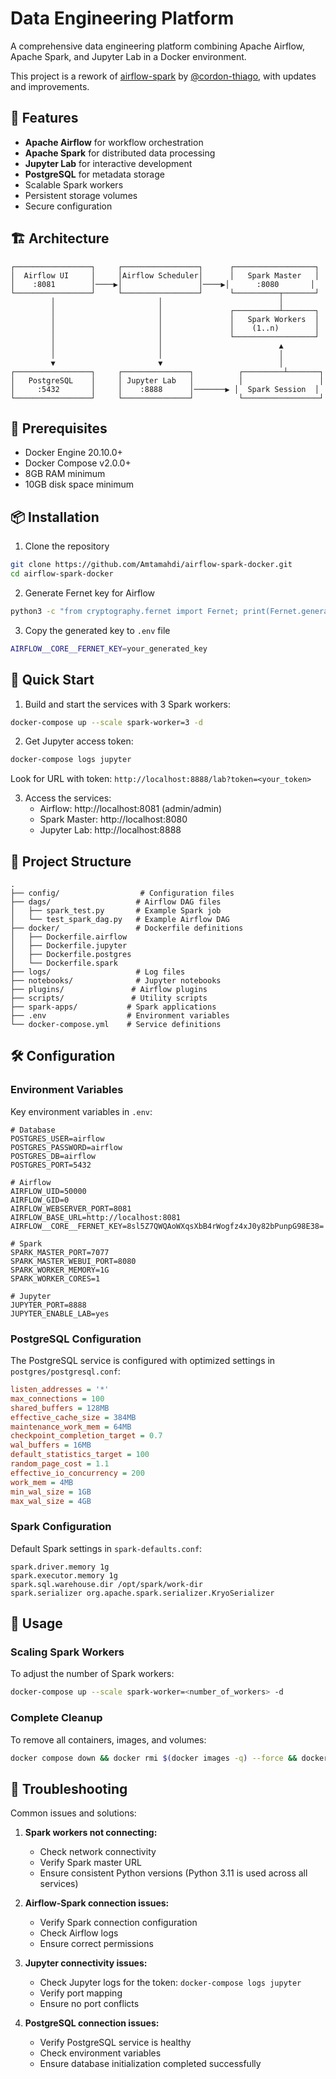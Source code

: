 # Data Engineering Platform

A comprehensive data engineering platform combining Apache Airflow, Apache Spark, and Jupyter Lab in a Docker environment.

This project is a rework of [airflow-spark](https://github.com/cordon-thiago/airflow-spark) by [@cordon-thiago](https://github.com/cordon-thiago), with updates and improvements.

## 🚀 Features

- **Apache Airflow** for workflow orchestration
- **Apache Spark** for distributed data processing
- **Jupyter Lab** for interactive development
- **PostgreSQL** for metadata storage
- Scalable Spark workers
- Persistent storage volumes
- Secure configuration

## 🏗 Architecture

```
┌─────────────────┐     ┌─────────────────┐      ┌──────────────────┐
│  Airflow UI     │     │Airflow Scheduler│      │   Spark Master   │
│    :8081        │────▶│                 │────▶│      :8080       │
└─────────────────┘     └─────────────────┘      └──────────┬───────┘
         │                       │                          │
         │                       │               ┌──────────┴───────┐
         │                       │               │   Spark Workers  │
         │                       │               │    (1..n)        │
         │                       │               └──────────────────┘
         │                       │                          ▲
         │                       │                          │
         ▼                       ▼                          │
┌─────────────────┐     ┌───────────────┐          ┌─────────┴───────┐
│   PostgreSQL    │     │ Jupyter Lab   │          │                 │
│     :5432       │     │    :8888      │───────▶ │  Spark Session  │
└─────────────────┘     └───────────────┘          └─────────────────┘
```

## 🔧 Prerequisites

- Docker Engine 20.10.0+
- Docker Compose v2.0.0+
- 8GB RAM minimum
- 10GB disk space minimum

## 📦 Installation

1. Clone the repository
```bash
git clone https://github.com/Amtamahdi/airflow-spark-docker.git
cd airflow-spark-docker
```

2. Generate Fernet key for Airflow
```bash
python3 -c "from cryptography.fernet import Fernet; print(Fernet.generate_key().decode())"
```

3. Copy the generated key to `.env` file
```bash
AIRFLOW__CORE__FERNET_KEY=your_generated_key
```

## 🚀 Quick Start

1. Build and start the services with 3 Spark workers:
```bash
docker-compose up --scale spark-worker=3 -d
```

2. Get Jupyter access token:
```bash
docker-compose logs jupyter
```
Look for URL with token: `http://localhost:8888/lab?token=<your_token>`

3. Access the services:
   - Airflow: http://localhost:8081 (admin/admin)
   - Spark Master: http://localhost:8080
   - Jupyter Lab: http://localhost:8888

## 📁 Project Structure

```
.
├── config/                  # Configuration files
├── dags/                   # Airflow DAG files
│   ├── spark_test.py       # Example Spark job
│   └── test_spark_dag.py   # Example Airflow DAG
├── docker/                 # Dockerfile definitions
│   ├── Dockerfile.airflow
│   ├── Dockerfile.jupyter
│   ├── Dockerfile.postgres
│   └── Dockerfile.spark
├── logs/                   # Log files
├── notebooks/              # Jupyter notebooks
├── plugins/               # Airflow plugins
├── scripts/               # Utility scripts
├── spark-apps/           # Spark applications
├── .env                  # Environment variables
└── docker-compose.yml    # Service definitions
```

## 🛠 Configuration

### Environment Variables
Key environment variables in `.env`:
```
# Database
POSTGRES_USER=airflow
POSTGRES_PASSWORD=airflow
POSTGRES_DB=airflow
POSTGRES_PORT=5432

# Airflow
AIRFLOW_UID=50000
AIRFLOW_GID=0
AIRFLOW_WEBSERVER_PORT=8081
AIRFLOW_BASE_URL=http://localhost:8081
AIRFLOW__CORE__FERNET_KEY=8sl5Z7QWQAoWXqsXbB4rWogfz4xJ0y82bPunpG98E38=

# Spark
SPARK_MASTER_PORT=7077
SPARK_MASTER_WEBUI_PORT=8080
SPARK_WORKER_MEMORY=1G
SPARK_WORKER_CORES=1

# Jupyter
JUPYTER_PORT=8888
JUPYTER_ENABLE_LAB=yes
```

### PostgreSQL Configuration
The PostgreSQL service is configured with optimized settings in `postgres/postgresql.conf`:
```ini
listen_addresses = '*'
max_connections = 100
shared_buffers = 128MB
effective_cache_size = 384MB
maintenance_work_mem = 64MB
checkpoint_completion_target = 0.7
wal_buffers = 16MB
default_statistics_target = 100
random_page_cost = 1.1
effective_io_concurrency = 200
work_mem = 4MB
min_wal_size = 1GB
max_wal_size = 4GB
```

### Spark Configuration
Default Spark settings in `spark-defaults.conf`:
```properties
spark.driver.memory 1g
spark.executor.memory 1g
spark.sql.warehouse.dir /opt/spark/work-dir
spark.serializer org.apache.spark.serializer.KryoSerializer
```

## 🚀 Usage

### Scaling Spark Workers
To adjust the number of Spark workers:
```bash
docker-compose up --scale spark-worker=<number_of_workers> -d
```

### Complete Cleanup
To remove all containers, images, and volumes:
```bash
docker compose down && docker rmi $(docker images -q) --force && docker system prune -a --volumes --force
```

## 🐛 Troubleshooting

Common issues and solutions:

1. **Spark workers not connecting:**
   - Check network connectivity
   - Verify Spark master URL
   - Ensure consistent Python versions (Python 3.11 is used across all services)

2. **Airflow-Spark connection issues:**
   - Verify Spark connection configuration
   - Check Airflow logs
   - Ensure correct permissions

3. **Jupyter connectivity issues:**
   - Check Jupyter logs for the token: `docker-compose logs jupyter`
   - Verify port mapping
   - Ensure no port conflicts

4. **PostgreSQL connection issues:**
   - Verify PostgreSQL service is healthy
   - Check environment variables
   - Ensure database initialization completed successfully
